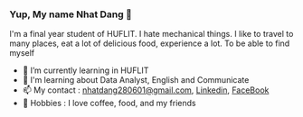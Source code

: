 ### Yup, My name Nhat Dang 👋
I'm a final year student of HUFLIT. I hate mechanical things. I like to travel to many places, eat a lot of delicious food, experience a lot. To be able to find myself

- 🔭 I’m currently learning in HUFLIT
- 🌱 I'm learning about Data Analyst, English and Communicate
- 📫 My contact : nhatdang280601@gmail.com, [Linkedin](https://www.linkedin.com/in/nhatdang2806/), [FaceBook](https://www.facebook.com/nhatttdanggg)
- 🤔 Hobbies : I love coffee, food, and my friends
<!--
**NhatDang2806/NhatDang2806** is a ✨ _special_ ✨ repository because its `README.md` (this file) appears on your GitHub profile.

-->
